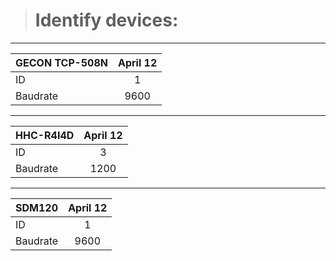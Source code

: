 > # Identify devices:

---

| GECON TCP-508N | April 12   |
| :---           |    :----:  |
| ID             | 1          |
| Baudrate       | 9600       |

---

| HHC-R4I4D   | April 12   |
| :---        |    :----:  |
| ID          | 3          |
| Baudrate    | 1200       |

---

| SDM120      | April 12   |
| :---        |    :----:  |
| ID          | 1          |
| Baudrate    | 9600       |
